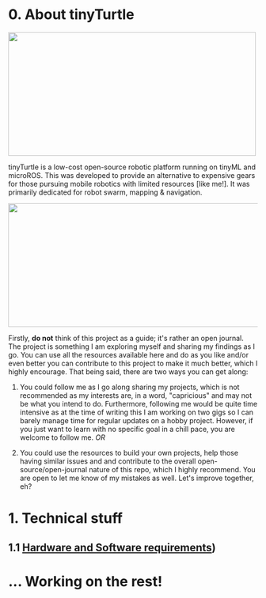 # 0. About tinyTurtle
<p align="left">
<img src="https://github.com/AntarCreates/tinyTurtle/assets/81281780/951f558c-7a50-4587-adb6-7d57f8c82dde" width="500" height="250" align="center" />
</p>

tinyTurtle is a low-cost open-source robotic platform running on tinyML and microROS. This was developed to provide an alternative to expensive gears for those pursuing mobile robotics with limited resources [like me!]. It was primarily dedicated for robot swarm, mapping & navigation. 

<p align="right">
<img src="https://github.com/AntarCreates/tinyTurtle/assets/81281780/392812b9-1e2f-4f99-bcea-7a34e67f3bcb" width="700" height="250" align="center" />
</p>

Firstly, **do not** think of this project as a guide; it's rather an open journal. The project is something I am exploring myself and sharing my findings as I go. You can use all the resources available here and do as you like and/or even better you can contribute to this project to make it much better, which I highly encourage. That being said, there are two ways you can get along:

1. You could follow me as I go along sharing my projects, which is not recommended as my interests are, in a word, "capricious" and may not be what you intend to do. Furthermore, following me would be quite time intensive as at the time of writing this I am working on two gigs so I can barely manage time for regular updates on a hobby project. However, if you just want to learn with no specific goal in a chill pace, you are welcome to follow me. _OR_
  
2. You could use the resources to build your own projects, help those having similar issues and and contribute to the overall open-source/open-journal nature of this repo, which I highly recommend. You are open to let me know of my mistakes as well. Let's improve together, eh?


# 1. Technical stuff
## 1.1 [Hardware and Software requirements](https://github.com/AntarCreates/tinyTurtle/blob/main/hardware_and_software.md))



# ... Working on the rest!





                                                                                                                                                                                                                            





